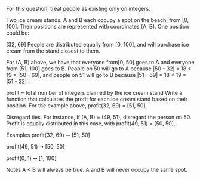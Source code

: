 For this question, treat people as existing only on integers.

Two ice cream stands: A and B each occupy a spot on the beach, from [0, 100]. Their positions are represented with coordinates (A, B). One position could be:

[32, 69]
People are distributed equally from [0, 100], and will purchase ice cream from the stand closest to them.

For (A, B) above, we have that everyone from[0, 50] goes to A and everyone from [51, 100] goes to B. People on 50 will go to A because |50 - 32| = 18 < 19 = |50 - 69|, and people on 51 will go to B because |51 - 69| = 18 < 19 = |51 - 32| .

profit = total number of integers claimed by the ice cream stand
Write a function that calculates the profit for each ice cream stand based on their position. For the example above, profit(32, 69) = [51, 50].

Disregard ties. For instance, if (A, B) = (49, 51), disregard the person on 50. Profit is equally distributed in this case, with profit(49, 51) = [50, 50].

Examples
profit(32, 69) ➞ [51, 50]

profit(49, 51) ➞ [50, 50]

profit(0, 1) ➞ [1, 100]

Notes
A < B will always be true.
A and B will never occupy the same spot.